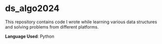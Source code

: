 # ds_algo2024
This repository contains code I wrote while learning various data structures and solving problems from different platforms.

**Language Used**: Python

